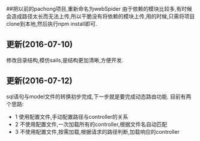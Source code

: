 ##把以前的pachong项目,重新命名为webSpider
由于依赖的模块比较多,有时候会造成路径太长而无法上传,所以干脆没有将依赖的模块上传,用的时候,只需将项目clone到本地,然后执行npm install即可.
## 更新(2016-07-10)
修改目录结构,模仿sails,是结构更加清晰,方便开发.
## 更新(2016-07-12)
sql语句与model文件的转换初步完成,下一步就是要完成动态路由功能.
目前有两个思路:
* 1 使用配置文件,手动配置路径与controller的关系
* 2 不使用配置文件,一次加载所有的controller,根据文件名自动匹配
* 3 不使用配置文件,按需加载,根据请求的路径判断,加载响应的controller